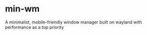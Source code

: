 # min-wm
A minimalist, mobile-friendly window manager built on wayland with performance as a top priority 
